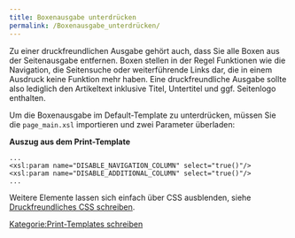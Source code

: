 ```yaml
---
title: Boxenausgabe unterdrücken
permalink: /Boxenausgabe_unterdrücken/
---
```


Zu einer druckfreundlichen Ausgabe gehört auch, dass Sie alle Boxen aus der Seitenausgabe entfernen. Boxen stellen in der Regel Funktionen wie die Navigation, die Seitensuche oder weiterführende Links dar, die in einem Ausdruck keine Funktion mehr haben. Eine druckfreundliche Ausgabe sollte also lediglich den Artikeltext inklusive Titel, Untertitel und ggf. Seitenlogo enthalten.

Um die Boxenausgabe im Default-Template zu unterdrücken, müssen Sie die `page_main.xsl` importieren und zwei Parameter überladen:

**Auszug aus dem Print-Template**

~~~~ {.xml}
...
<xsl:param name="DISABLE_NAVIGATION_COLUMN" select="true()"/>
<xsl:param name="DISABLE_ADDITIONAL_COLUMN" select="true()"/>
...
~~~~

Weitere Elemente lassen sich einfach über CSS ausblenden, siehe [Druckfreundliches CSS schreiben](/Druckfreundliches_CSS_schreiben ).

[Kategorie:Print-Templates schreiben](export_de/Kategorie:Print-Templates_schreiben )